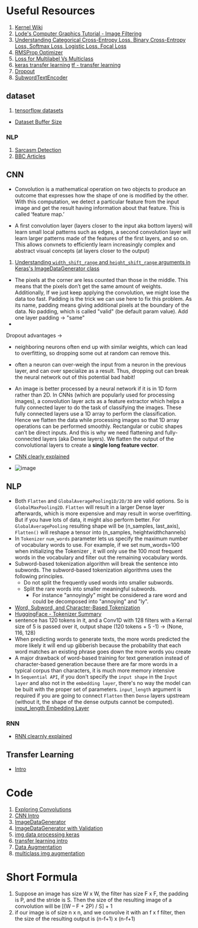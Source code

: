 # Useful Resources

1. [Kernel Wiki](https://en.wikipedia.org/wiki/Kernel_(image_processing))
2. [Lode's Computer Graphics Tutorial - Image Filtering](https://lodev.org/cgtutor/filtering.html)
3. [Understanding Categorical Cross-Entropy Loss, Binary Cross-Entropy Loss, Softmax Loss, Logistic Loss, Focal Loss](https://gombru.github.io/2018/05/23/cross_entropy_loss/)
4. [RMSProp Optimizer](https://www.cs.toronto.edu/~tijmen/csc321/slides/lecture_slides_lec6.pdf)
5. [Loss for Multilabel Vs Multiclass](https://stackoverflow.com/a/59433454/11105356)
6. [keras transfer learning](https://keras.io/guides/transfer_learning) [tf - transfer learning](https://www.tensorflow.org/tutorials/images/transfer_learning)
7. [Dropout](https://www.youtube.com/watch?v=ARq74QuavAo)
8. [SubwordTextEncoder](https://www.tensorflow.org/datasets/api_docs/python/tfds/deprecated/text/SubwordTextEncoder)

## dataset
1. [tensorflow datasets](https://github.com/tensorflow/datasets/tree/master/docs/catalog)
  - [Dataset Buffer Size](https://datascience.stackexchange.com/questions/89316/tensorflows-shufflebuffer-size)

### NLP
1. [Sarcasm Detection](https://www.kaggle.com/rmisra/news-headlines-dataset-for-sarcasm-detection?select=Sarcasm_Headlines_Dataset_v2.json)
2. [BBC Articles](https://www.kaggle.com/yufengdev/bbc-fulltext-and-category)

## CNN
* Convolution is a mathematical operation on two objects to produce an outcome that expresses how the shape of one is modified by the other. With this computation, we detect a particular feature from the input image and get the result having information about that feature. This is called ‘feature map.’ 

* A first convolution layer (layers closer to the input aka bottom layers) will learn small local patterns such as edges, a second convolution layer will learn larger patterns made of the features of the first layers, and so on. This allows convnets to efficiently learn increasingly complex and abstract visual concepts (at layers closer to the output)

1. [Understanding `width_shift_range` and `height_shift_range` arguments in Keras's ImageDataGenerator class](https://stackoverflow.com/a/62487089/11105356)

* The pixels at the corner are less counted than those in the middle. This means that the pixels don’t get the same amount of weights. Additionally, If we just keep applying the convolution, we might lose the data too fast. Padding is the trick we can use here to fix this problem. As its name, padding means giving additional pixels at the boundary of the data. No padding, which is called "valid" (be default param value). Add one layer padding -> "same"
* 
Dropout advantages ->
* neighboring neurons often end up with similar weights, which can lead to overfitting, so dropping some out at random can remove this.
* often a neuron can over-weigh the input from a neuron in the previous layer, and can over specialize as a result. Thus, dropping out can break the neural network out of this potential bad habit! 

* An image is better processed by a neural network if it is in 1D form rather than 2D. In CNNs (which are popularly used for processing images), a convolution layer acts as a feature extractor which helps a fully connected layer to do the task of classifying the images. These fully connected layers use a 1D array to perform the classification. Hence we flatten the data while processing images so that 1D array operations can be performed smoothly. Rectangular or cubic shapes can’t be direct inputs. And this is why we need flattening and fully-connected layers (aka Dense layers). We flatten the output of the convolutional layers to create a **single long feature vector**. 
* [CNN clearly explained](https://towardsdatascience.com/the-most-intuitive-and-easiest-guide-for-convolutional-neural-network-3607be47480)
* ![image](https://user-images.githubusercontent.com/40615350/155012363-a032aa40-5e18-4caa-90fa-6d2cd7b67ec0.png)

## NLP
* Both `Flatten` and `GlobalAveragePooling1D/2D/3D` are valid options. So is `GlobalMaxPooling2D`. `Flatten` will result in a larger Dense layer afterwards, which is more expensive and may result in worse overfitting. But if you have lots of data, it might also perform better. For `GlobalAveragePooling` resulting shape will be (n_samples, last_axis), `Flatten()` will reshape a tensor into (n_samples, height*width*channels)
* In `Tokenizer` `num_words` parameter lets us specify the maximum number of vocabulary words to use. For example, if we set num_words=100 when initializing the Tokenizer , it will only use the 100 most frequent words in the vocabulary and filter out the remaining vocabulary words.
* Subword-based tokenization algorithm will break the sentence into subwords. The subword-based tokenization algorithms uses the following principles. 
  - Do not split the frequently used words into smaller subwords.
  - Split the rare words into smaller meaningful subwords. 
    - For instance "annoyingly" might be considered a rare word and could be decomposed into "annoying" and "ly".
* [Word, Subword, and Character-Based Tokenization](https://towardsdatascience.com/word-subword-and-character-based-tokenization-know-the-difference-ea0976b64e17)
* [HuggingFace - Tokenizer Summary](https://huggingface.co/docs/transformers/tokenizer_summary)
* sentence has 120 tokens in it, and a Conv1D with 128 filters with a Kernal size of 5 is passed over it, output shape (120 tokens + 5 -1) -> (None, 116, 128)
* When predicting words to generate texts, the more words predicted the more likely it will end up gibberish because the probability that each word matches an existing phrase goes down the more words you create
* A major drawback of word-based training for text generation instead of character-based generation because there are far more words in a typical corpus than characters, it is much more memory intensive
* In `Sequential API`, if you don't specify the `input shape` in the `Input layer` and also not in the `embedding layer`, there's no way the model can be built with the proper set of parameters. `input_length` argument is required if you are going to connect `Flatten` then `Dense` layers upstream (without it, the shape of the dense outputs cannot be computed). [input_length Embedding Layer](https://stackoverflow.com/a/61849045/11105356)
### RNN
* [RNN clearnly explained](https://towardsdatascience.com/the-most-intuitive-and-easiest-guide-for-recurrent-neural-network-873c29da73c7)

## Transfer Learning
* [Intro](https://stackoverflow.com/a/46745897/11105356)
# Code
1. [Exploring Convolutions](https://github.com/https-deeplearning-ai/tensorflow-1-public/blob/main/C1/W3/ungraded_labs/C1_W3_Lab_2_exploring_convolutions.ipynb)
2. [CNN Intro](https://github.com/lmoroney/dlaicourse/blob/master/Course%201%20-%20Part%206%20-%20Lesson%202%20-%20Notebook.ipynb)
3. [ImageDataGenerator](https://github.com/https-deeplearning-ai/tensorflow-1-public/blob/main/C1/W4/ungraded_labs/C1_W4_Lab_1_image_generator_no_validation.ipynb)
4. [ImageDataGenerator with Validation](https://github.com/https-deeplearning-ai/tensorflow-1-public/blob/main/C1/W4/ungraded_labs/C1_W4_Lab_2_image_generator_with_validation.ipynb)
5. [img data processing keras](https://keras.io/api/preprocessing/image/)
6. [transfer learning intro](https://github.com/https-deeplearning-ai/tensorflow-1-public/blob/main/C2/W3/ungraded_lab/C2_W3_Lab_1_transfer_learning.ipynb)
7. [Data Augmentation](https://github.com/https-deeplearning-ai/tensorflow-1-public/blob/main/C2/W2/ungraded_labs/C2_W2_Lab_1_cats_v_dogs_augmentation.ipynb)
8. [multiclass img augmentation](https://github.com/https-deeplearning-ai/tensorflow-1-public/blob/main/C2/W4/ungraded_lab/C2_W4_Lab_1_multi_class_classifier.ipynb)

# Short Formula
1. Suppose an image has size W x W, the filter has size F x F, the padding is P, and the stride is S. Then the size of the resulting image of a convolution will be [(W – F + 2P) / S] + 1
2.  if our image is of size n x n, and we convolve it with an f x f filter, then the size of the resulting output is (n-f+1) x (n-f+1)
